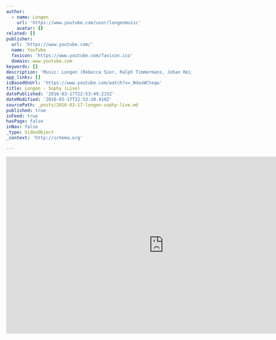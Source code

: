 ```yaml
---
author:
  - name: Longen
    url: 'https://www.youtube.com/user/longenmusic'
    avatar: {}
related: []
publisher:
  url: 'https://www.youtube.com/'
  name: YouTube
  favicon: 'https://www.youtube.com/favicon.ico'
  domain: www.youtube.com
keywords: []
description: 'Music: Longen (Rebecca Sier, Ralph Timmermans, Johan Reijnders) Light: Raoul Baeten Camera: Melanie Pardoel Produced by Longen'
app_links: []
isBasedOnUrl: 'https://www.youtube.com/watch?v=_NdavWCteqw'
title: Longen - Sophy (Live)
datePublished: '2016-03-17T22:53:49.215Z'
dateModified: '2016-03-17T22:53:10.410Z'
sourcePath: _posts/2016-03-17-longen-sophy-live.md
published: true
inFeed: true
hasPage: false
inNav: false
_type: VideoObject
_context: 'http://schema.org'

---
```

<iframe src="https://cdn.embedly.com/widgets/media.html?src=https%3A%2F%2Fwww.youtube.com%2Fembed%2F_NdavWCteqw%3Ffeature%3Doembed&amp;url=https%3A%2F%2Fwww.youtube.com%2Fwatch%3Fv%3D_NdavWCteqw&amp;image=https%3A%2F%2Fi.ytimg.com%2Fvi%2F_NdavWCteqw%2Fhqdefault.jpg&amp;key=b7d04c9b404c499eba89ee7072e1c4f7&amp;type=text%2Fhtml&amp;schema=youtube" width="854" height="480" scrolling="no" frameborder="0" allowfullscreen="allowfullscreen" style=""></iframe>